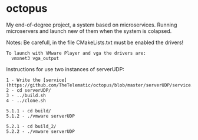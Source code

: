# octopus
My end-of-degree project, a system based on microservices. Running microservers and launch new of them when the system is colapsed.


Notes:
    Be carefull, in the file CMakeLists.txt must be enabled the drivers!

    To launch with VMware Player and vga the drivers are:
      vmxnet3 vga_output

Instructions for use two instances of serverUDP:  

    1 - Write the [service](https://github.com/TheTelematic/octopus/blob/master/serverUDP/service.cpp)
    2 - cd serverUDP/
    3 - ../build.sh
    4 - ../clone.sh

    5.1.1 - cd build/
    5.1.2 - ./vmware serverUDP

    5.2.1 - cd build_2/
    5.2.2 - ./vmware serverUDP
